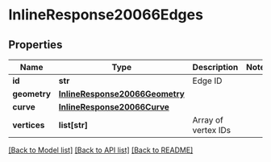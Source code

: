 # InlineResponse20066Edges

## Properties
Name | Type | Description | Notes
------------ | ------------- | ------------- | -------------
**id** | **str** | Edge ID | 
**geometry** | [**InlineResponse20066Geometry**](InlineResponse20066Geometry.md) |  | 
**curve** | [**InlineResponse20066Curve**](InlineResponse20066Curve.md) |  | 
**vertices** | **list[str]** | Array of vertex IDs | 

[[Back to Model list]](../README.md#documentation-for-models) [[Back to API list]](../README.md#documentation-for-api-endpoints) [[Back to README]](../README.md)



